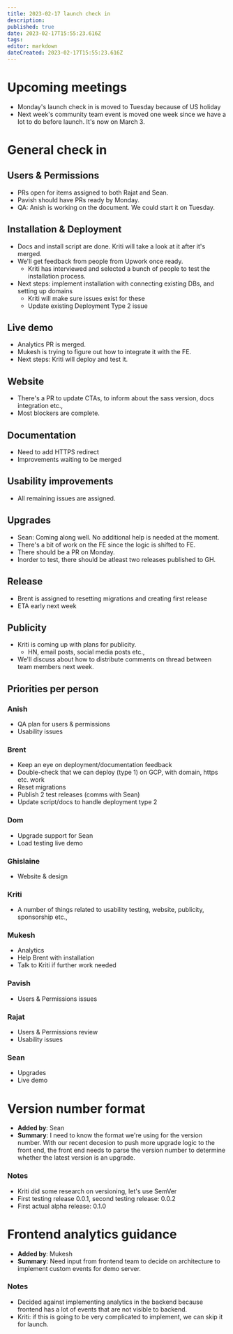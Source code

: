 ```yaml
---
title: 2023-02-17 launch check in
description: 
published: true
date: 2023-02-17T15:55:23.616Z
tags: 
editor: markdown
dateCreated: 2023-02-17T15:55:23.616Z
---
```


# Upcoming meetings
- Monday's launch check in is moved to Tuesday because of US holiday
- Next week's community team event is moved one week since we have a lot to do before launch. It's now on March 3.

# General check in

## Users & Permissions
- PRs open for items assigned to both Rajat and Sean.
- Pavish should have PRs ready by Monday.
- QA: Anish is working on the document. We could start it on Tuesday.

## Installation & Deployment
- Docs and install script are done. Kriti will take a look at it after it's merged.
- We'll get feedback from people from Upwork once ready.
    - Kriti has interviewed and selected a bunch of people to test the installation process.
- Next steps: implement installation with connecting existing DBs, and setting up domains
    - Kriti will make sure issues exist for these
    - Update existing Deployment Type 2 issue

## Live demo
- Analytics PR is merged.
- Mukesh is trying to figure out how to integrate it with the FE.
- Next steps: Kriti will deploy and test it.

## Website
- There's a PR to update CTAs, to inform about the sass version, docs integration etc.,
- Most blockers are complete.

## Documentation
- Need to add HTTPS redirect
- Improvements waiting to be merged

## Usability improvements
- All remaining issues are assigned.

## Upgrades
- Sean: Coming along well. No additional help is needed at the moment.
- There's a bit of work on the FE since the logic is shifted to FE.
- There should be a PR on Monday.
- Inorder to test, there should be atleast two releases published to GH.

## Release
- Brent is assigned to resetting migrations and creating first release
- ETA early next week

## Publicity
- Kriti is coming up with plans for publicity.
    - HN, email posts, social media posts etc.,
- We'll discuss about how to distribute comments on thread between team members next week.

## Priorities per person

### Anish
- QA plan for users & permissions
- Usability issues

### Brent
- Keep an eye on deployment/documentation feedback
- Double-check that we can deploy (type 1) on GCP, with domain, https etc. work
- Reset migrations
- Publish 2 test releases (comms with Sean)
- Update script/docs to handle deployment type 2

### Dom
- Upgrade support for Sean
- Load testing live demo

### Ghislaine
- Website & design

### Kriti
- A number of things related to usability testing, website, publicity, sponsorship etc.,

### Mukesh
- Analytics
- Help Brent with installation
- Talk to Kriti if further work needed

### Pavish
- Users & Permissions issues

### Rajat
- Users & Permissions review
- Usability issues

### Sean
- Upgrades
- Live demo

# Version number format
- **Added by**: Sean
- **Summary**: I need to know the format we're using for the version number. With our recent decesion to push more upgrade logic to the front end, the front end needs to parse the version number to determine whether the latest version is an upgrade.

### Notes
- Kriti did some research on versioning, let's use SemVer
- First testing release 0.0.1, second testing release: 0.0.2
- First actual alpha release: 0.1.0

# Frontend analytics guidance
- **Added by**: Mukesh
- **Summary**: Need input from frontend team to decide on architecture to implement custom events for demo server.

### Notes
- Decided against implementing analytics in the backend because frontend has a lot of events that are not visible to backend.
- Kriti: if this is going to be very complicated to implement, we can skip it for launch.